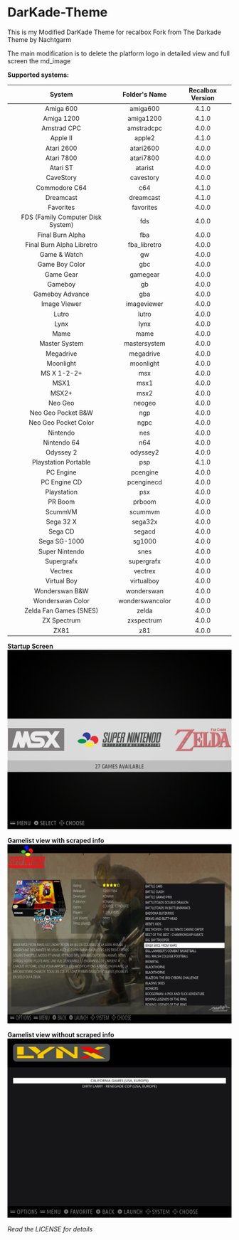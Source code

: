 # DarKade-Theme
This is my Modified DarKade Theme for recalbox
Fork from The Darkade Theme by Nachtgarm

The main modification is to delete the platform logo in detailed view and full screen the md_image


**Supported systems:**

| System | Folder's Name | Recalbox Version |
| :--------------: | :--------------: | :--------------: |
| Amiga 600 | amiga600 | 4.1.0 |
| Amiga 1200 | amiga1200 | 4.1.0 |
| Amstrad CPC | amstradcpc | 4.0.0 |
| Apple II | apple2 | 4.1.0 |
| Atari 2600 | atari2600 | 4.0.0 |
| Atari 7800 | atari7800 | 4.0.0 |
| Atari ST | atarist | 4.0.0 |
| CaveStory | cavestory | 4.0.0 |
| Commodore C64 | c64 | 4.1.0 |
| Dreamcast | dreamcast | 4.1.0 |
| Favorites | favorites | 4.0.0 |
| FDS (Family Computer Disk System) | fds | 4.0.0 |
| Final Burn Alpha | fba | 4.0.0 |
| Final Burn Alpha Libretro | fba_libretro | 4.0.0 |
| Game & Watch | gw | 4.0.0 |
| Game Boy Color | gbc | 4.0.0 |
| Game Gear | gamegear | 4.0.0 |
| Gameboy | gb | 4.0.0 |
| Gameboy  Advance | gba | 4.0.0 |
| Image Viewer | imageviewer | 4.0.0 |
| Lutro | lutro | 4.0.0 |
| Lynx | lynx | 4.0.0 |
| Mame | mame | 4.0.0 |
| Master System | mastersystem | 4.0.0 |
| Megadrive | megadrive | 4.0.0 |
| Moonlight | moonlight | 4.0.0 |
| MS X 1-2-2+ | msx | 4.0.0 |
| MSX1 | msx1 | 4.0.0 |
| MSX2+ | msx2 | 4.0.0 |
| Neo Geo | neogeo | 4.0.0 |
| Neo Geo Pocket B&W | ngp | 4.0.0 |
| Neo Geo Pocket Color | ngpc | 4.0.0 |
| Nintendo | nes | 4.0.0 |
| Nintendo 64 | n64 | 4.0.0 |
| Odyssey 2 | odyssey2 | 4.0.0 |
| Playstation Portable | psp | 4.1.0 |
| PC Engine | pcengine | 4.0.0 |
| PC Engine CD | pcenginecd | 4.0.0 |
| Playstation | psx | 4.0.0 |
| PR Boom | prboom | 4.0.0 |
| ScummVM | scummvm | 4.0.0 |
| Sega 32 X | sega32x | 4.0.0 |
| Sega CD | segacd | 4.0.0 |
| Sega SG-1000 | sg1000 | 4.0.0 |
| Super Nintendo | snes | 4.0.0 |
| Supergrafx | supergrafx | 4.0.0 |
| Vectrex | vectrex | 4.0.0 |
| Virtual Boy | virtualboy | 4.0.0 |
| Wonderswan B&W | wonderswan | 4.0.0 |
| Wonderswan Color | wonderswancolor | 4.0.0 |
| Zelda Fan Games (SNES) | zelda | 4.0.0 |
| ZX Spectrum | zxspectrum | 4.0.0 |
| ZX81 | z81 | 4.0.0 |

**Startup Screen**
![Startup](https://raw.githubusercontent.com/Universal-Rom-Tools/DarKade-Theme/master/Startup.png)

**Gamelist view with scraped info**
![Detail](https://raw.githubusercontent.com/Universal-Rom-Tools/DarKade-Theme/master/Detail.png)

**Gamelist view without scraped info**
![NonScraped](https://raw.githubusercontent.com/Universal-Rom-Tools/DarKade-Theme/master/nonscraped.png)

*Read the LICENSE for details*
